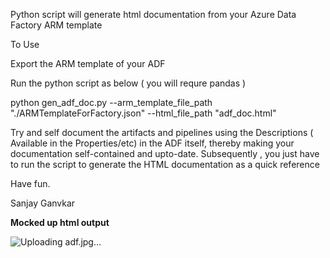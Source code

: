 Python script will generate html documentation from your Azure Data Factory ARM template

To Use

Export the ARM template of your ADF

Run the python script as below ( you will requre pandas )

python gen_adf_doc.py --arm_template_file_path "./ARMTemplateForFactory.json" --html_file_path "adf_doc.html"

Try and self document the artifacts and pipelines using the Descriptions  ( Available in the Properties/etc) in the ADF itself,
thereby making your documentation self-contained and upto-date. Subsequently , you just have to run the script to
generate the HTML documentation as a quick reference

Have fun.

Sanjay Ganvkar

**Mocked up html output**


![Uploading adf.jpg…]()

